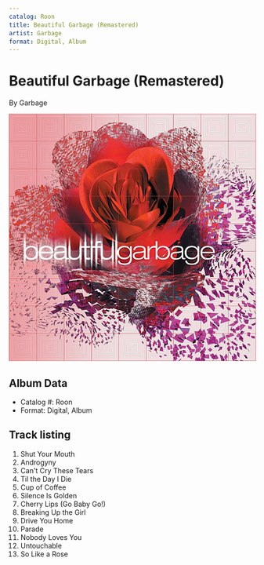 ```yaml
---
catalog: Roon
title: Beautiful Garbage (Remastered)
artist: Garbage
format: Digital, Album
---
```


# Beautiful Garbage (Remastered)

By Garbage

![](../../assets/albumcovers/Garbage-Beautiful_Garbage_Remastered.png)

## Album Data

- Catalog #: Roon
- Format: Digital, Album


## Track listing


1. Shut Your Mouth
2. Androgyny
3. Can't Cry These Tears
4. Til the Day I Die
5. Cup of Coffee
6. Silence Is Golden
7. Cherry Lips (Go Baby Go!)
8. Breaking Up the Girl
9. Drive You Home
10. Parade
11. Nobody Loves You
12. Untouchable
13. So Like a Rose


